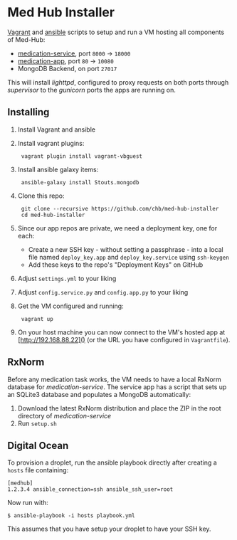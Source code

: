 Med Hub Installer
=================

[Vagrant][] and [ansible][] scripts to setup and run a VM hosting all components of Med-Hub:

- [medication-service][], port `8000` -> `18000`
- [medication-app][], port `80` -> `10080`
- MongoDB Backend, on port `27017`

This will install _lighttpd_, configured to proxy requests on both ports through _supervisor_ to the _gunicorn_ ports the apps are running on.

Installing
----------

1. Install Vagrant and ansible
2. Install vagrant plugins:

        vagrant plugin install vagrant-vbguest

3. Install ansible galaxy items:

        ansible-galaxy install Stouts.mongodb

4. Clone this repo:

        git clone --recursive https://github.com/chb/med-hub-installer
        cd med-hub-installer

5. Since our app repos are private, we need a deployment key, one for each:
    - Create a new SSH key - without setting a passphrase - into a local file named `deploy_key.app` and `deploy_key.service` using `ssh-keygen`
    - Add these keys to the repo's "Deployment Keys" on GitHub

6. Adjust `settings.yml` to your liking
7. Adjust `config.service.py` and `config.app.py` to your liking
8. Get the VM configured and running:

        vagrant up

9. On your host machine you can now connect to the VM's hosted app at [http://192.168.88.22]() (or the URL you have configured in `Vagrantfile`).


RxNorm
------

Before any medication task works, the VM needs to have a local RxNorm database for _medication-service_.
The service app has a script that sets up an SQLite3 database and populates a MongoDB automatically:

1. Download the latest RxNorm distribution and place the ZIP in the root directory of _medication-service_
2. Run `setup.sh`


Digital Ocean
-------------

To provision a droplet, run the ansible playbook directly after creating a `hosts` file containing:

    [medhub]
    1.2.3.4 ansible_connection=ssh ansible_ssh_user=root

Now run with:

    $ ansible-playbook -i hosts playbook.yml

This assumes that you have setup your droplet to have your SSH key.


[vagrant]: http://www.vagrantup.com/downloads
[ansible]: http://docs.ansible.com
[app]: https://github.com/chb/clinical-trials-app
[medication-service]: https://github.com/chb/medication-service/
[medication-app]: https://github.com/chb/medication-app
